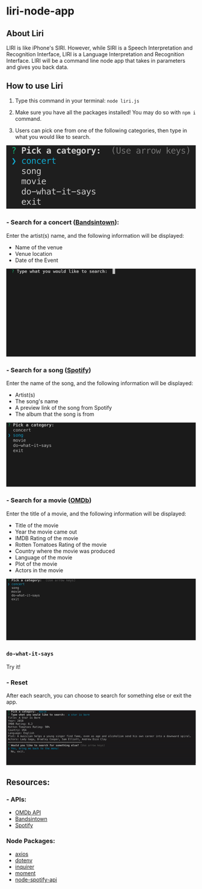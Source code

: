 # liri-node-app

## About Liri

LIRI is like iPhone's SIRI. However, while SIRI is a Speech Interpretation and Recognition Interface, LIRI is a Language Interpretation and Recognition Interface. LIRI will be a command line node app that takes in parameters and gives you back data.

## How to use Liri

1. Type this command in your terminal:
   `node liri.js`

2. Make sure you have all the packages installed! You may do so with `npm i` command.

3. Users can pick one from one of the following categories, then type in what you would like to search.

![Image of command options](/assets/images/command-options.png)

### - Search for a concert ([Bandsintown](https://manager.bandsintown.com/support/bandsintown-api)):

Enter the artist(s) name, and the following information will be displayed:

- Name of the venue
- Venue location
- Date of the Event

![Gif of concert search](/assets/images/concert.gif)

### - Search for a song ([Spotify](https://developer.spotify.com/documentation/web-api/))

Enter the name of the song, and the following information will be displayed:

- Artist(s)
- The song's name
- A preview link of the song from Spotify
- The album that the song is from

![Gif of song search](/assets/images/song.gif)

### - Search for a movie ([OMDb](http://www.omdbapi.com/))

Enter the title of a movie, and the following information will be displayed:

- Title of the movie
- Year the movie came out
- IMDB Rating of the movie
- Rotten Tomatoes Rating of the movie
- Country where the movie was produced
- Language of the movie
- Plot of the movie
- Actors in the movie

![Gif of movie search](assets/images/movie.gif)

### `do-what-it-says`

Try it!

### - Reset

After each search, you can choose to search for something else or exit the app.

![Gif of reset](assets/images/reset.gif)

## Resources:

### - APIs:

- [OMDb API](http://www.omdbapi.com/)
- [Bandsintown](https://manager.bandsintown.com/support/bandsintown-api)
- [Spotify](https://developer.spotify.com/documentation/web-api/)

### Node Packages:

- [axios](https://www.npmjs.com/package/axios)
- [dotenv](https://www.npmjs.com/package/dotenv)
- [inquirer](https://www.npmjs.com/package/inquirer)
- [moment](https://www.npmjs.com/package/moment)
- [node-spotify-api](https://www.npmjs.com/package/node-spotify-api)
